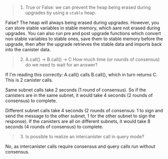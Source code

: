 > 1. True or False: we can prevent the heap being erased during upgrades by using a `stable` heap.

False? The heap will always being erased during upgrades. However, you can store stable variables in stable memory, which aare not erased during upgrades. You can also run pre and post upgrade functions which convert non stable variables to stable ones, save them to stable memory before the upgrade, then after the upgrade retrieves the stable data and imports back into the canister data.

> 2. A.call() -> B.call() -> C How much time (or rounds of consensus) do we need to wait for an answer?

If I'm reading this correctly: A.call() calls B.call(), which in turn returns C. This is 2 canister calls.

Same subnet calls take 2 seconds (1 round of consensus). So if the canisters are in the same subnet, it would take 4 seconds (2 rounds of consensus) to complete.

Different subnet calls take 4 seconds (2 rounds of consensus: 1 to sign and send the message to the other subnet, 1 for the other subnet to sign the response). If the canisters are all on different subnets, it would take 8 seconds (4 rounds of consensus) to complete.

> 3. Is possible to realize an intercanister call in query mode?

No, as intercanister calls require consensus and query calls run without consensus.
